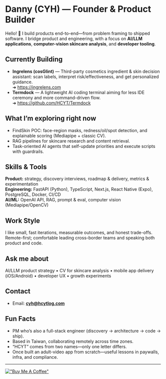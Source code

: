 # Danny (CYH) — Founder & Product Builder

Hello! 👋 I build products end-to-end—from problem framing to shipped software. I bridge product and engineering, with a focus on **AI/LLM applications**, **computer-vision skincare analysis**, and **developer tooling**.

## Currently Building
- **Ingrelens (cosGlint)** — Third-party cosmetics ingredient & skin decision assistant: scan labels, interpret risk/effectiveness, and get personalized guidance.  
  ➜ https://ingrelens.com
- **Termdock** — A lightweight AI coding terminal aiming for less IDE ceremony and more command-driven flow.  
  ➜ https://github.com/HCYT/Termdock

## What I’m exploring right now
- FindSkin POC: face-region masks, redness/oil/spot detection, and explainable scoring (Mediapipe + classic CV).
- RAG pipelines for skincare research and content retrieval.
- Task-oriented AI agents that self-update priorities and execute scripts with guardrails.

## Skills & Tools
**Product:** strategy, discovery interviews, roadmap & delivery, metrics & experimentation  
**Engineering:** FastAPI (Python), TypeScript, Next.js, React Native (Expo), PostgreSQL, Docker, CI/CD  
**AI/ML:** OpenAI API, RAG, prompt & eval, computer vision (Mediapipe/OpenCV)

## Work Style
I like small, fast iterations, measurable outcomes, and honest trade-offs. Remote-first; comfortable leading cross-border teams and speaking both product and code.

## Ask me about
AI/LLM product strategy • CV for skincare analysis • mobile app delivery (iOS/Android) • developer UX • growth experiments

## Contact
- Email: **cyh@hcytlog.com**

## Fun Facts
- PM who’s also a full-stack engineer (discovery → architecture → code → ship).  
- Based in Taiwan, collaborating remotely across time zones.  
- “HCYT” comes from two names—only one letter differs.  
- Once built an adult-video app from scratch—useful lessons in paywalls, infra, and compliance.

---

[!["Buy Me A Coffee"](https://www.buymeacoffee.com/assets/img/custom_images/orange_img.png)](https://www.buymeacoffee.com/PMLIFEDAY)
